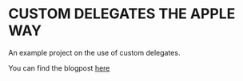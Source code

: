 CUSTOM DELEGATES THE APPLE WAY
==============================

An example project on the use of custom delegates.

You can find the blogpost [here](http://blog.10to1.be/cocoa/2011/01/03/custom-delegates-the-apple-way/)
